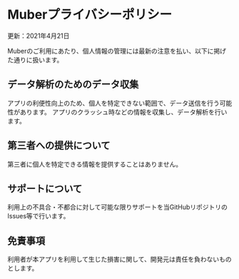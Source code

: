 # Muberプライバシーポリシー
更新：2021年4月21日

Muberのご利用にあたり、個人情報の管理には最新の注意を払い、以下に掲げた通りに扱います。

## データ解析のためのデータ収集
アプリの利便性向上のため、個人を特定できない範囲で、データ送信を行う可能性があります。
アプリのクラッシュ時などの情報を収集し、データ解析を行います。

## 第三者への提供について
第三者に個人を特定できる情報を提供することはありません。

## サポートについて
利用上の不具合・不都合に対して可能な限りサポートを当GitHubリポジトリのIssues等で行います。

## 免責事項
利用者が本アプリを利用して生じた損害に関して、開発元は責任を負わないものとします。
